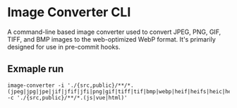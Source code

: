 # Image Converter CLI

A command-line based image converter used to convert JPEG, PNG, GIF, TIFF, and BMP images to the web-optimized WebP format. It's primarily designed for use in pre-commit hooks.

## Exmaple run

```
image-converter -i './{src,public}/**/*.(jpeg|jpg|jpe|jif|jfif|jfi|png|gif|tiff|tif|bmp|webp|heif|heifs|heic|heics|avci|avcs|avif|avifs)' -c './{src,public}/**/*.(js|vue|html)'
```
